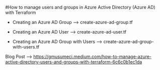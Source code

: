 #How to manage users and groups in Azure Active Directory (Azure AD) with Terraform

* Creating an Azure AD Group --> create-azure-ad-group.tf 

* Creating an Azure AD User --> create-azure-ad-user.tf 

* Creating an Azure AD Group with Users --> create-azure-ad-group-with-users.tf

Blog Post --> https://gmusumeci.medium.com/how-to-manage-azure-active-directory-users-and-groups-with-terraform-6c6c0b1ec1da
